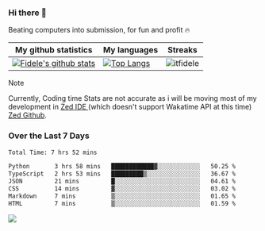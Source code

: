 ### Hi there 👋
<p>Beating computers into submission, for fun and profit 🔥</p>

|My github statistics|My languages|Streaks|
|-|-|-|
|[![Fidele's github stats](https://github-readme-stats.vercel.app/api?username=itfidele&count_private=true&show_icons=true&theme=dark&hide_title=true)](https://github.com/itfidele)|[![Top Langs](https://github-readme-stats.vercel.app/api/top-langs/?username=itfidele&show_icons=true&langs_count=8&theme=dark&layout=compact&hide_title=true)](https://github.com/itfidele)|![itfidele](https://github-readme-streak-stats.herokuapp.com/?user=itfidele&theme=dark)

> [!NOTE]  
> Currently, Coding time Stats are not accurate as i will be moving most of my development in <a href="https://zed.dev" target="_blank"> Zed IDE </a> (which doesn't support Wakatime API at this time) <a href="https://github.com/zed-industries/zed">Zed Github</a>.

### Over the Last 7 Days
<!--START_SECTION:waka-->

```txt
Total Time: 7 hrs 52 mins

Python       3 hrs 58 mins   ████████████▓░░░░░░░░░░░░   50.25 %
TypeScript   2 hrs 53 mins   █████████▒░░░░░░░░░░░░░░░   36.67 %
JSON         21 mins         █░░░░░░░░░░░░░░░░░░░░░░░░   04.61 %
CSS          14 mins         ▓░░░░░░░░░░░░░░░░░░░░░░░░   03.02 %
Markdown     7 mins          ▒░░░░░░░░░░░░░░░░░░░░░░░░   01.65 %
HTML         7 mins          ▒░░░░░░░░░░░░░░░░░░░░░░░░   01.59 %
```

<!--END_SECTION:waka-->



![](https://komarev.com/ghpvc/?username=itfidele)
